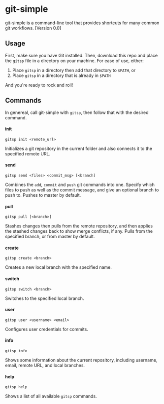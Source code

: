 git-simple
==========

git-simple is a command-line tool that provides shortcuts for many common git workflows. [Version 0.0]

Usage
-----

First, make sure you have Git installed. Then, download this repo and place the `gitsp` file in a directory on your machine. For ease of use, either:
1. Place `gitsp` in a directory then add that directory to `$PATH`, or
2. Place `gitsp` in a directory that is already in `$PATH`

And you're ready to rock and roll!

Commands
--------

In genereal, call git-simple with `gitsp`, then follow that with the desired command.

#### init
```gitsp init <remote_url>```

Initializes a git repository in the current folder and also connects it to the specified remote URL.

#### send
```gitsp send <files> <commit_msg> [<branch]```

Combines the `add`, `commit` and `push` git commands into one. Specify which files to push as well as the commit message, and give an optional branch to push to. Pushes to master by default. 

#### pull
```gitsp pull [<branch>]```

Stashes changes then pulls from the remote repository, and then applies the stashed changes back to show merge conflicts, if any. Pulls from the specified branch, or from master by default.

#### create
```gitsp create <branch>```

Creates a new local branch with the specified name.

#### switch
```gitsp switch <branch>```

Switches to the specified local branch.

#### user 
```gitsp user <username> <email>```

Configures user credentials for commits.

#### info
```gitsp info```

Shows some information about the current repository, including username, email, remote URL, and local branches.

#### help
```gitsp help```

Shows a list of all available `gitsp` commands.


